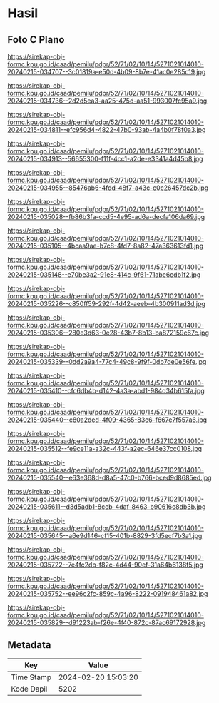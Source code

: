 # Hasil

## Foto C Plano

https://sirekap-obj-formc.kpu.go.id/caad/pemilu/pdpr/52/71/02/10/14/5271021014010-20240215-034707--3c01819a-e50d-4b09-8b7e-41ac0e285c19.jpg

https://sirekap-obj-formc.kpu.go.id/caad/pemilu/pdpr/52/71/02/10/14/5271021014010-20240215-034736--2d2d5ea3-aa25-475d-aa51-993007fc95a9.jpg

https://sirekap-obj-formc.kpu.go.id/caad/pemilu/pdpr/52/71/02/10/14/5271021014010-20240215-034811--efc956d4-4822-47b0-93ab-4a4b0f78f0a3.jpg

https://sirekap-obj-formc.kpu.go.id/caad/pemilu/pdpr/52/71/02/10/14/5271021014010-20240215-034913--56655300-f11f-4cc1-a2de-e3341a4d45b8.jpg

https://sirekap-obj-formc.kpu.go.id/caad/pemilu/pdpr/52/71/02/10/14/5271021014010-20240215-034955--85476ab6-4fdd-48f7-a43c-c0c26457dc2b.jpg

https://sirekap-obj-formc.kpu.go.id/caad/pemilu/pdpr/52/71/02/10/14/5271021014010-20240215-035028--fb86b3fa-ccd5-4e95-ad6a-decfa106da69.jpg

https://sirekap-obj-formc.kpu.go.id/caad/pemilu/pdpr/52/71/02/10/14/5271021014010-20240215-035105--4bcaa9ae-b7c8-4fd7-8a82-47a363613fd1.jpg

https://sirekap-obj-formc.kpu.go.id/caad/pemilu/pdpr/52/71/02/10/14/5271021014010-20240215-035148--e70be3a2-91e8-414c-9f61-71abe6cdb1f2.jpg

https://sirekap-obj-formc.kpu.go.id/caad/pemilu/pdpr/52/71/02/10/14/5271021014010-20240215-035226--c850ff59-292f-4d42-aeeb-4b300911ad3d.jpg

https://sirekap-obj-formc.kpu.go.id/caad/pemilu/pdpr/52/71/02/10/14/5271021014010-20240215-035306--280e3d63-0e28-43b7-8b13-ba872159c67c.jpg

https://sirekap-obj-formc.kpu.go.id/caad/pemilu/pdpr/52/71/02/10/14/5271021014010-20240215-035339--0dd2a9a4-77c4-49c8-9f9f-0db7de0e56fe.jpg

https://sirekap-obj-formc.kpu.go.id/caad/pemilu/pdpr/52/71/02/10/14/5271021014010-20240215-035410--cfc6db4b-d142-4a3a-abd1-984d34b615fa.jpg

https://sirekap-obj-formc.kpu.go.id/caad/pemilu/pdpr/52/71/02/10/14/5271021014010-20240215-035440--c80a2ded-4f09-4365-83c6-f667e7f557a6.jpg

https://sirekap-obj-formc.kpu.go.id/caad/pemilu/pdpr/52/71/02/10/14/5271021014010-20240215-035512--fe9ce11a-a32c-443f-a2ec-646e37cc0108.jpg

https://sirekap-obj-formc.kpu.go.id/caad/pemilu/pdpr/52/71/02/10/14/5271021014010-20240215-035540--e63e368d-d8a5-47c0-b766-bced9d8685ed.jpg

https://sirekap-obj-formc.kpu.go.id/caad/pemilu/pdpr/52/71/02/10/14/5271021014010-20240215-035611--d3d5adb1-8ccb-4daf-8463-b90616c8db3b.jpg

https://sirekap-obj-formc.kpu.go.id/caad/pemilu/pdpr/52/71/02/10/14/5271021014010-20240215-035645--a6e9d146-cf15-401b-8829-3fd5ecf7b3a1.jpg

https://sirekap-obj-formc.kpu.go.id/caad/pemilu/pdpr/52/71/02/10/14/5271021014010-20240215-035722--7e4fc2db-f82c-4d44-90ef-31a64b6138f5.jpg

https://sirekap-obj-formc.kpu.go.id/caad/pemilu/pdpr/52/71/02/10/14/5271021014010-20240215-035752--ee96c2fc-859c-4a96-8222-091948461a82.jpg

https://sirekap-obj-formc.kpu.go.id/caad/pemilu/pdpr/52/71/02/10/14/5271021014010-20240215-035829--d91223ab-f26e-4f40-872c-87ac69172928.jpg


## Metadata

| Key        | Value               |
| ---------- | ------------------- |
| Time Stamp | 2024-02-20 15:03:20 |
| Kode Dapil | 5202                |



